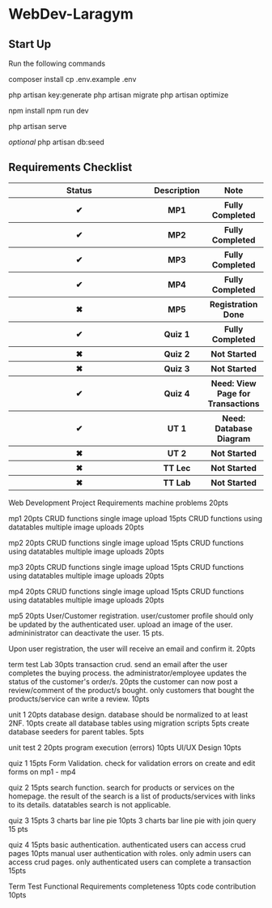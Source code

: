 # WebDev-Laragym

<h2>Start Up</h2>
Run the following commands

composer install
cp .env.example .env

php artisan key:generate
php artisan migrate
php artisan optimize

npm install
npm run dev

php artisan serve

*optional*
php artisan db:seed

<h2>Requirements Checklist</h2>
<html>
<table>
    <tr>
    <th style="width:100%;">Status</th>
    <th>Description</th>
    <th>Note</th>
    </tr>
    <tr>
        <th>✔</th>
        <th>MP1</th>
        <th>Fully Completed</th>
    </tr>
    <tr>
        <th>✔</th>
        <th>MP2</th>
        <th>Fully Completed</th>
    </tr>
    <tr>
        <th>✔</th>
        <th>MP3</th>
        <th>Fully Completed</th>
    </tr>
    <tr>
        <th>✔</th>
        <th>MP4</th>
        <th>Fully Completed</th>
    </tr>
    <tr>
        <th>✖</th>
        <th>MP5</th>
        <th>Registration Done</th>
    </tr>
    <tr>
        <th>✔</th>
        <th>Quiz 1</th>
        <th>Fully Completed</th>
    </tr>
    <tr>
        <th>✖</th>
        <th>Quiz 2</th>
        <th>Not Started</th>
    </tr>
    <tr>
        <th>✖</th>
        <th>Quiz 3</th>
        <th>Not Started</th>
    </tr>
    <tr>
        <th>✔</th>
        <th>Quiz 4</th>
        <th>Need: View Page for Transactions</th>
    </tr>
    <tr>
        <th>✔</th>
        <th>UT 1</th>
        <th>Need: Database Diagram</th>
    </tr>
    <tr>
        <th>✖</th>
        <th>UT 2</th>
        <th>Not Started</th>
    </tr>
    <tr>
        <th>✖</th>
        <th>TT Lec</th>
        <th>Not Started</th>
    </tr>
    <tr>
        <th>✖</th>
        <th>TT Lab</th>
        <th>Not Started</th>
    </tr>

</table>

</body>
</html>

Web Development Project Requirements
machine problems 20pts

 mp1 20pts 
CRUD functions single image upload 15pts
	CRUD functions using datatables multiple image uploads 20pts

mp2 20pts 
CRUD functions single image upload 15pts
	CRUD functions using datatables multiple image uploads 20pts
 
mp3 20pts 
CRUD functions single image upload 15pts
	CRUD functions using datatables multiple image uploads 20pts
 
mp4 20pts 
CRUD functions single image upload 15pts
	CRUD functions using datatables multiple image uploads 20pts
 
mp5 20pts 
User/Customer registration. user/customer profile should only be updated by the authenticated user. upload an image of the user. admininistrator can deactivate the user. 15 pts.

Upon user registration, the user will receive an email and confirm it. 20pts

term test Lab 30pts
transaction crud. send an email after the user completes the buying process. the administrator/employee updates the status of the customer's order/s. 20pts
the customer can now post a review/comment of the product/s bought. only customers that bought the products/service can write a review. 10pts



unit 1 20pts
database design. database should be normalized to at least 2NF. 10pts
create all database tables using migration scripts 5pts
create database seeders for parent tables. 5pts

unit test 2 20pts
program execution (errors) 10pts
UI/UX Design 10pts

quiz 1 15pts
Form Validation. check for validation errors on create and edit forms on mp1 - mp4

quiz 2 15pts
search function. search for products or services on the homepage. the result of the search is a list of products/services with links to its details. datatables search is not applicable.

quiz 3 15pts
3 charts bar line pie 10pts
3 charts bar line pie with join query 15 pts

quiz 4 15pts
basic authentication. authenticated users can access crud pages  10pts
manual user authentication with roles. only admin users can access crud pages. only authenticated users can complete a transaction 15pts     

Term Test 
Functional Requirements completeness 10pts
code contribution 10pts
